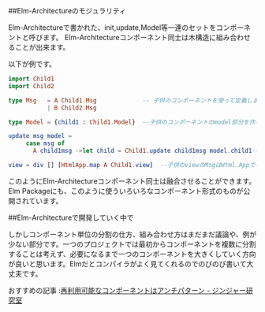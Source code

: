 ##Elm-Architectureのモジュラリティ

Elm-Architectureで書かれた、init,update,Model等一連のセットをコンポーネントと呼びます。
Elm-Architectureコンポーネント同士は木構造に組み合わせることが出来ます。

以下が例です。

```elm
import Child1
import Child2

type Msg   = A Child1.Msg             -- 子供のコンポーネントを使って定義します。
           | B Child2.Msg

type Model = {child1 : Child1.Model}  --子供のコンポーネントのmodel部分を作る。

update msg model =
     case msg of
       A child1msg ->let child = Child1.update child1msg model.child1--子供のMsgとmodelは子供のupdateに食わせます。

view = div [] [HtmlApp.map A Child1.view]  --子供のviewのMsgはHtml.Appでキャッチします。

```

このようにElm-Architectureコンポーネント同士は融合させることができます。
Elm Packageにも、このように使ういろいろなコンポーネント形式のものが公開されています。

##Elm-Architectureで開発していく中で

しかしコンポーネント単位の分割の仕方、組み合わせ方はまだまだ議論や、例が少ない部分です。一つのプロジェクトでは最初からコンポーネントを複数に分割することは考えず、必要になるまで一つのコンポーネントを大きくしていく方向が良いと思います。Elmだとコンパイラがよく見てくれるのでのびのび書いて大丈夫です。

おすすめの記事 :[再利用可能なコンポーネントはアンチパターン - ジンジャー研究室](http://jinjor-labo.hatenablog.com/entry/2016/08/03/031107)  
